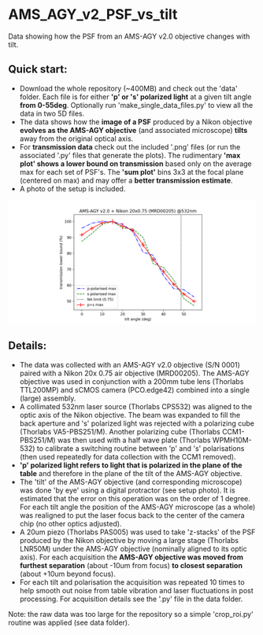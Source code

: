 # AMS_AGY_v2_PSF_vs_tilt
Data showing how the PSF from an AMS-AGY v2.0 objective changes with tilt.
## Quick start:
- Download the whole repository (~400MB) and check out the 'data' folder. Each file is for either **'p' or 's' polarized light** at a given tilt angle **from 0-55deg**. Optionally run 'make_single_data_files.py' to view all the data in two 5D files.
- The data shows how the **image of a PSF** produced by a Nikon objective **evolves as the AMS-AGY objective** (and associated microscope) **tilts** away from the original optical axis.
- For **transmission data** check out the included '.png' files (or run the associated '.py' files that generate the plots). The rudimentary **'max plot' shows a lower bound on transmission** based only on the average max for each set of PSF's. The **'sum plot'** bins 3x3 at the focal plane (centered on max) and may offer a **better transmission estimate**.
- A photo of the setup is included.

![social_preview](https://github.com/amsikking/AMS_AGY_v2_PSF_vs_tilt/blob/main/social_preview.png)

## Details:
- The data was collected with an AMS-AGY v2.0 objective (S/N 0001) paired with a Nikon 20x 0.75 air objective (MRD00205). The AMS-AGY objective was used in conjunction with a 200mm tube lens (Thorlabs TTL200MP) and sCMOS camera (PCO.edge42) combined into a single (large) assembly.
- A collimated 532nm laser source (Thorlabs CPS532) was aligned to the optic axis of the Nikon objective. The beam was expanded to fill the back aperture and 's' polarized light was rejected with a polarizing cube (Thorlabs VA5-PBS251/M). Another polarizing cube (Thorlabs CCM1-PBS251/M) was then used with a half wave plate (Thorlabs WPMH10M-532) to calibrate a switching routine between 'p' and 's' polarisations (then used repeatedly for data collection with the CCM1 removed).
- **'p' polarized light refers to light that is polarized in the plane of the table** and therefore in the plane of the tilt of the AMS-AGY objective.
- The 'tilt' of the AMS-AGY objective (and corresponding microscope) was done 'by eye' using a digital protractor (see setup photo). It is estimated that the error on this operation was on the order of 1 degree. For each tilt angle the position of the AMS-AGY microscope (as a whole) was realigned to put the laser focus back to the center of the camera chip (no other optics adjusted).
- A 20um piezo (Thorlabs PAS005) was used to take 'z-stacks' of the PSF produced by the Nikon objective by moving a large stage (Thorlabs LNR50M) under the AMS-AGY objective (nominally aligned to its optic axis). For each acquisition the **AMS-AGY objective was moved from furthest separation** (about -10um from focus) **to closest separation** (about +10um beyond focus).
- For each tilt and polarisation the acquisition was repeated 10 times to help smooth out noise from table vibration and laser fluctuations in post processing. For acquisition details see the '.py' file in the data folder.

Note: the raw data was too large for the repository so a simple 'crop_roi.py' routine was applied (see data folder).
